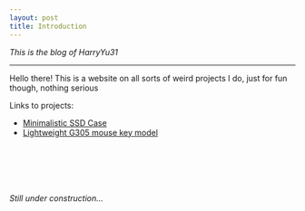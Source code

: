```yaml
---
layout: post
title: Introduction
---
```


*This is the blog of HarryYu31*

-----
Hello there! This is a website on all sorts of weird projects I do, just for fun though, nothing serious

Links to projects:
* <a href="{{ site.baseurl }}/_posts/2020-09-17-ssd-case/"> Minimalistic SSD Case</a>
* <a href="{{ site.baseurl }}/_posts/2020-09-17-mouse-key/"> Lightweight G305 mouse key model</a>





<br><br><br><br><br>*Still under construction...*<br><br><br>
